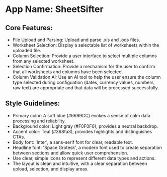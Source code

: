 # **App Name**: SheetSifter

## Core Features:

- File Upload and Parsing: Upload and parse .xls and .ods files.
- Worksheet Selection: Display a selectable list of worksheets within the uploaded file.
- Column Selection: Provide a user interface to select multiple columns from any selected worksheet.
- Selection Confirmation: Provide a mechanism for the user to confirm that all worksheets and columns have been selected.
- Column Validation AI: Use an AI tool to help the user ensure the column type selected during configuation (dates, currency values, numbers, raw text) are appropriate and that data will be processed successfully.

## Style Guidelines:

- Primary color: A soft blue (#6699CC) evokes a sense of calm data processing and reliability.
- Background color: Light gray (#F0F0F0), provides a neutral backdrop.
- Accent color: Teal (#368fa3), provides highlights and distinguishes CTAs.
- Body font: 'Inter', a sans-serif font for clear, readable text.
- Headline font: 'Space Grotesk', a modern font used to create separation between sections and allow quick user comprehension. 
- Use clear, simple icons to represent different data types and actions.
- The layout is clean and intuitive, with a clear separation between upload, selection, and display areas.